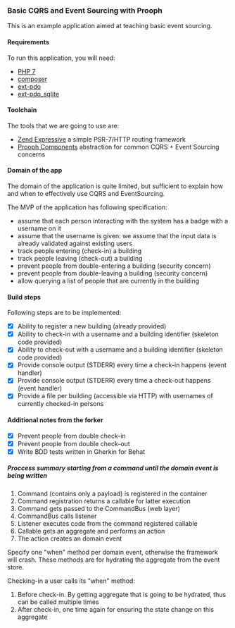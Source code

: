 ### Basic CQRS and Event Sourcing with Prooph

This is an example application aimed at teaching basic event sourcing.

#### Requirements

To run this application, you will need:

 * [PHP 7](https://secure.php.net/downloads.php)
 * [composer](https://getcomposer.org/)
 * [ext-pdo](http://php.net/manual/en/book.pdo.php)
 * [ext-pdo_sqlite](http://php.net/manual/en/ref.pdo-sqlite.php)

#### Toolchain

The tools that we are going to use are:

 * [Zend Expressive](https://github.com/zendframework/zend-expressive) a simple PSR-7/HTTP routing framework
 * [Prooph Components](https://github.com/prooph/) abstraction for common CQRS + Event Sourcing concerns

#### Domain of the app

The domain of the application is quite limited, but sufficient to explain how and when to effectively use
CQRS and EventSourcing.

The MVP of the application has following specification:

 * assume that each person interacting with the system has a badge with a username on it
 * assume that the username is given: we assume that the input data is already validated against existing users
 * track people entering (check-in) a building
 * track people leaving (check-out) a building
 * prevent people from double-entering a building (security concern)
 * prevent people from double-leaving a building (security concern)
 * allow querying a list of people that are currently in the building

#### Build steps

Following steps are to be implemented:

- [x] Ability to register a new building (already provided)
- [x] Ability to check-in with a username and a building identifier (skeleton code provided)
- [x] Ability to check-out with a username and a building identifier (skeleton code provided)
- [x] Provide console output (STDERR) every time a check-in happens (event handler)
- [x] Provide console output (STDERR) every time a check-out happens (event handler)
- [x] Provide a file per building (accessible via HTTP) with usernames of currently checked-in persons

#### Additional notes from the forker
- [x] Prevent people from double check-in
- [x] Prevent people from double check-out
- [x] Write BDD tests written in Gherkin for Behat

##### Proccess summary starting from a command until the domain event is being written
1. Command (contains only a payload) is registered in the container
2. Command registration returns a callable for latter execution
3. Command gets passed to the CommandBus (web layer)
4. CommandBus calls listener
5. Listener executes code from the command registered callable
6. Callable gets an aggregate and performs an action
7. The action creates an domain event

Specify one "when" method per domain event, otherwise the framework will crash. These methods are for
hydrating the aggregate from the event store.

Checking-in a user calls its "when" method:
1. Before check-in. By getting aggregate that is going to be hydrated, thus can be called multiple times
2. After check-in, one time again for ensuring the state change on this aggregate